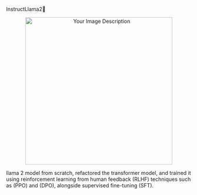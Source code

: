 InstructLlama2🦙


<p align="center">
  <img src="https://github.com/Esmail-ibraheem/FeedbackTransformer/blob/main/llama2.jpg" alt="Your Image Description" width="400" height=400">
</p>

llama 2 model from scratch, refactored the transformer model, and trained it using reinforcement learning from human feedback (RLHF) techniques such as (PPO) and (DPO), alongside supervised fine-tuning (SFT).

